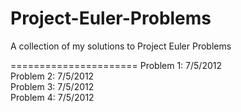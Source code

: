 Project-Euler-Problems
======================

A collection of my solutions to Project Euler Problems

======================
Problem 1:  7/5/2012 <br />
Problem 2:  7/5/2012 <br />
Problem 3:  7/5/2012 <br />
Problem 4:  7/5/2012 <br />
